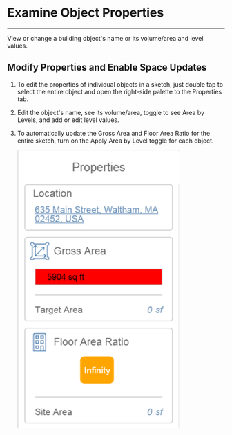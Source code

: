 # Examine Object Properties

----

View or change a building object's name or its volume/area and level values.

## Modify Properties and Enable Space Updates

1. To edit the properties of individual objects in a sketch, just double tap to select the entire object and open the right-side palette to the Properties tab.
2. Edit the object's name, see its volume/area, toggle to see Area by Levels, and add or edit level values.
3. To automatically update the Gross Area and Floor Area Ratio for the entire sketch, turn on the Apply Area by Level toggle for each object. 
    
    ![](Images/GUID-2FDBB00A-5D7C-415F-A8B5-54C4FEC558D0-low.png)
